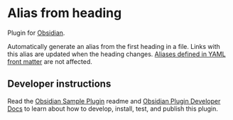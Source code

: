 # Alias from heading

Plugin for [Obsidian](https://obsidian.md).

Automatically generate an alias from the first heading in a file. Links with this alias are updated when the heading changes. [Aliases defined in YAML front matter](https://help.obsidian.md/How+to/Add+aliases+to+note) are not affected.

## Developer instructions

Read the [Obsidian Sample Plugin](https://github.com/obsidianmd/obsidian-sample-plugin) readme and [Obsidian Plugin Developer Docs](https://marcus.se.net/obsidian-plugin-docs/) to learn about how to develop, install, test, and publish this plugin.
